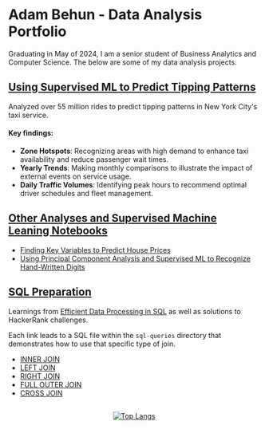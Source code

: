# Adam Behun - Data Analysis Portfolio

Graduating in May of 2024, I am a senior student of Business Analytics and Computer Science. The below are some of my data analysis projects. 

## [Using Supervised ML to Predict Tipping Patterns](https://github.com/Adam-Behun/supervised-ml-to-predict-tips)

Analyzed over 55 million rides to predict tipping patterns in New York City's taxi service. 
#### Key findings:
- **Zone Hotspots**: Recognizing areas with high demand to enhance taxi availability and reduce passenger wait times.
- **Yearly Trends**: Making monthly comparisons to illustrate the impact of external events on service usage.
- **Daily Traffic Volumes**: Identifying peak hours to recommend optimal driver schedules and fleet management.

## [Other Analyses and Supervised Machine Leaning Notebooks](https://github.com/Adam-Behun/supervised-machine-learning)
- [Finding Key Variables to Predict House Prices](https://github.com/Adam-Behun/supervised-machine-learning/blob/main/house-price-competition/algorithms/top-solution.ipynb)
- [Using Principal Component Analysis and Supervised ML to Recognize Hand-Written Digits](https://github.com/Adam-Behun/supervised-machine-learning/blob/main/mnist-competition/algorithms/pca_with_models.ipynb)

## [SQL Preparation](https://github.com/Adam-Behun/sql-preparation)
<p>
Learnings from <a href="https://josephmachado.gumroad.com/l/analyticalsql">Efficient Data Processing in SQL</a> as well as solutions to HackerRank challenges.
</p> 

Each link leads to a SQL file within the `sql-queries` directory that demonstrates how to use that specific type of join.

- [INNER JOIN](https://github.com/Adam-Behun/sql-preparation/blob/master/analytical-data-processing-sql/sql-queries/inner-join.sql)
- [LEFT JOIN](https://github.com/Adam-Behun/sql-preparation/blob/master/analytical-data-processing-sql/sql-queries/left-join.sql)
- [RIGHT JOIN](https://github.com/Adam-Behun/sql-preparation/blob/master/analytical-data-processing-sql/sql-queries/right-join.sql)
- [FULL OUTER JOIN](https://github.com/Adam-Behun/sql-preparation/blob/master/analytical-data-processing-sql/sql-queries/full-outer-join.sql)
- [CROSS JOIN](https://github.com/Adam-Behun/sql-preparation/blob/master/analytical-data-processing-sql/sql-queries/cross-join.sql)

## 
<p align="center">
  <a href="https://github.com/Adam-Behun/github-readme-stats">
    <img src="https://github-readme-stats.vercel.app/api/top-langs/?username=Adam-Behun" alt="Top Langs">
  </a>
</p>